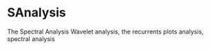 SAnalysis
=========

The Spectral Analysis
Wavelet analysis, the recurrents plots analysis, spectral analysis
